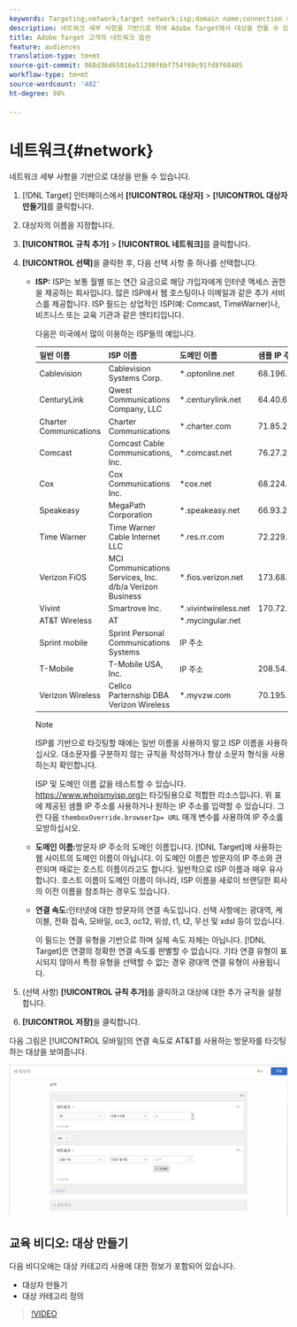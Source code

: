 ```yaml
---
keywords: Targeting;network;target network;isp;domain name;connection speed;target isp;target domain name;target connection speed
description: 네트워크 세부 사항을 기반으로 하여 Adobe Target에서 대상을 만들 수 있습니다.
title: Adobe Target 고객의 네트워크 옵션
feature: audiences
translation-type: tm+mt
source-git-commit: 968d36d65016e51290f6bf754f69c91fd8f68405
workflow-type: tm+mt
source-wordcount: '482'
ht-degree: 98%

---
```



# 네트워크{#network}

네트워크 세부 사항을 기반으로 대상을 만들 수 있습니다.

1. [!DNL Target] 인터페이스에서 **[!UICONTROL 대상자]** > **[!UICONTROL 대상자 만들기]**&#x200B;를 클릭합니다.
1. 대상자의 이름을 지정합니다.
1. **[!UICONTROL 규칙 추가]** > **[!UICONTROL 네트워크]**&#x200B;를 클릭합니다.
1. **[!UICONTROL 선택]**&#x200B;을 클릭한 후, 다음 선택 사항 중 하나를 선택합니다.

   * **ISP:** ISP는 보통 월별 또는 연간 요금으로 해당 가입자에게 인터넷 액세스 권한을 제공하는 회사입니다. 많은 ISP에서 웹 호스팅이나 이메일과 같은 추가 서비스를 제공합니다. ISP 필드는 상업적인 ISP(예: Comcast, TimeWarner)나, 비즈니스 또는 교육 기관과 같은 엔티티입니다.

      다음은 미국에서 많이 이용하는 ISP들의 예입니다.

      | 일반 이름 | ISP 이름 | 도메인 이름 | 샘플 IP 주소 |
      |---|---|---|---|
      | Cablevision | Cablevision Systems Corp. | *.optonline.net | 68.196.130.239 |
      | CenturyLink | Qwest Communications Company, LLC | *.centurylink.net | 64.40.65.0 |
      | Charter Communications | Charter Communications | *.charter.com | 71.85.225.124 |
      | Comcast | Comcast Cable Communications, Inc. | *.comcast.net | 76.27.24.28 |
      | Cox | Cox Communications Inc. | *cox.net | 68.224.174.22 |
      | Speakeasy | MegaPath Corporation | *.speakeasy.net | 66.93.240.0 |
      | Time Warner | Time Warner Cable Internet LLC | *.res.rr.com | 72.229.28.185 |
      | Verizon FiOS | MCI Communications Services, Inc. d/b/a Verizon Business | *.fios.verizon.net | 173.68.112.34 |
      | Vivint | Smartrove Inc. | *.vivintwireless.net | 170.72.26.105 |
      | AT&amp;T Wireless | AT | *.mycingular.net |  |
      | Sprint mobile | Sprint Personal Communications Systems | IP 주소 |  |
      | T-Mobile | T-Mobile USA, Inc. | IP 주소 | 208.54.86.0 |
      | Verizon Wireless | Cellco Parternship DBA Verizon Wireless | *.myvzw.com | 70.195.74.199 |

      >[!NOTE]
      >
      >ISP를 기반으로 타깃팅할 때에는 일반 이름을 사용하지 말고 ISP 이름을 사용하십시오. 대소문자를 구분하지 않는 규칙을 작성하거나 항상 소문자 형식을 사용하는지 확인합니다.

      ISP 및 도메인 이름 값을 테스트할 수 있습니다. [](https://www.whoismyisp.org)https://www.whoismyisp.org는 타깃팅용으로 적합한 리소스입니다. 위 표에 제공된 샘플 IP 주소를 사용하거나 원하는 IP 주소를 입력할 수 있습니다. 그런 다음 `themboxOverride.browserIp= URL` 매개 변수를 사용하여 IP 주소를 모방하십시오.

   * **도메인 이름:**&#x200B;방문자 IP 주소의 도메인 이름입니다. [!DNL Target]에 사용하는 웹 사이트의 도메인 이름이 아닙니다. 이 도메인 이름은 방문자의 IP 주소와 관련되며 때로는 호스트 이름이라고도 합니다. 일반적으로 ISP 이름과 매우 유사합니다. 호스트 이름이 도메인 이름이 아니라, ISP 이름을 새로이 브랜딩한 회사의 이전 이름을 참조하는 경우도 있습니다.
   * **연결 속도:**&#x200B;인터넷에 대한 방문자의 연결 속도입니다. 선택 사항에는 광대역, 케이블, 전화 접속, 모바일, oc3, oc12, 위성, t1, t2, 무선 및 xdsl 등이 있습니다.

      이 필드는 연결 유형을 기반으로 하며 실제 속도 자체는 아닙니다. [!DNL Target]은 연결의 정확한 연결 속도를 판별할 수 없습니다. 기타 연결 유형이 표시되지 않아서 특정 유형을 선택할 수 없는 경우 광대역 연결 유형이 사용됩니다.

1. (선택 사항) **[!UICONTROL 규칙 추가]**&#x200B;를 클릭하고 대상에 대한 추가 규칙을 설정합니다.
1. **[!UICONTROL 저장]**&#x200B;을 클릭합니다.

다음 그림은 [!UICONTROL 모바일]의 연결 속도로 AT&amp;T를 사용하는 방문자를 타깃팅하는 대상을 보여줍니다.

![네트워크 타겟](assets/target_network.png)

## 교육 비디오: 대상 만들기

다음 비디오에는 대상 카테고리 사용에 대한 정보가 포함되어 있습니다.

* 대상자 만들기
* 대상 카테고리 정의

>[!VIDEO](https://video.tv.adobe.com/v/17392)